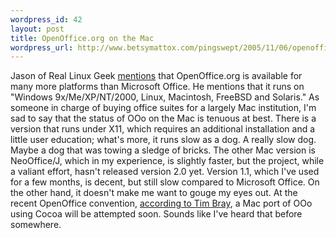 ```yaml
--- 
wordpress_id: 42
layout: post
title: OpenOffice.org on the Mac
wordpress_url: http://www.betsymattox.com/pingswept/2005/11/06/openofficeorg-on-the-mac/
---
```

Jason of Real Linux Geek <a href="http://real-linux-geek.blogspot.com/2005/11/massachusetts-makes-smart-move.html">mentions</a> that OpenOffice.org is available for many more platforms than Microsoft Office. He mentions that it runs on "Windows 9x/Me/XP/NT/2000, Linux, Macintosh, FreeBSD and Solaris."
As someone in charge of buying office suites for a largely Mac institution, I'm sad to say that the status of OOo on the Mac is tenuous at best. There is a version that runs under X11, which requires an additional installation and a little user education; what's more, it runs slow as a dog. A really slow dog. Maybe a dog that was towing a sledge of bricks.
The other Mac version is NeoOffice/J, which in my experience, is slightly faster, but the project, while a valiant effort, hasn't released version 2.0 yet. Version 1.1, which I've used for a few months, is decent, but still slow compared to Microsoft Office. On the other hand, it doesn't make me want to gouge my eyes out.
At the recent OpenOffice convention, <a href="http://www.tbray.org/ongoing/When/200x/2005/10/01/Open-Office-Conference#p-1">according to Tim Bray</a>, a Mac port of OOo using Cocoa will be attempted soon. Sounds like I've heard that before somewhere.

